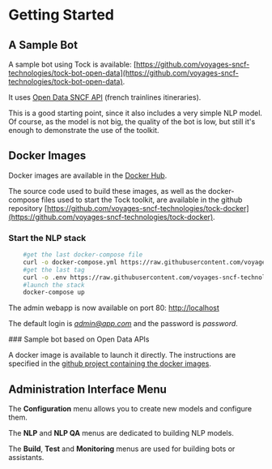 # Getting Started

## A Sample Bot

A sample bot using Tock is available: [https://github.com/voyages-sncf-technologies/tock-bot-open-data](https://github.com/voyages-sncf-technologies/tock-bot-open-data).
 
It uses [Open Data SNCF API](https://data.sncf.com/) (french trainlines itineraries).

This is a good starting point, since it also includes a very simple NLP model.
Of course, as the model is not big, the quality of the bot is low, but still it's enough to demonstrate the use of the toolkit.


## Docker Images

Docker images are available in the [Docker Hub](https://hub.docker.com/r/tock/).

The source code used to build these images, as well as the docker-compose files used to start the Tock toolkit, are available in the github repository [https://github.com/voyages-sncf-technologies/tock-docker](https://github.com/voyages-sncf-technologies/tock-docker).

### Start the NLP stack

```sh 
    #get the last docker-compose file
    curl -o docker-compose.yml https://raw.githubusercontent.com/voyages-sncf-technologies/tock-docker/master/docker-compose.yml
    #get the last tag
    curl -o .env https://raw.githubusercontent.com/voyages-sncf-technologies/tock-docker/master/.env
    #launch the stack
    docker-compose up
``` 

The admin webapp is now available on port 80: [http://localhost](http://localhost)

The default login is *admin@app.com* and the password is *password*.

### Sample bot based on Open Data APIs

A docker image is available to launch it directly. The instructions are specified in the [github project containing the docker images](https://github.com/voyages-sncf-technologies/tock-docker#user-content-run-the-open-data-bot-example).

## Administration Interface Menu

The **Configuration** menu allows you to create new models and configure them.

The **NLP** and **NLP QA** menus are dedicated to building NLP models.

The **Build**, **Test** and **Monitoring** menus are used for building bots or assistants.

